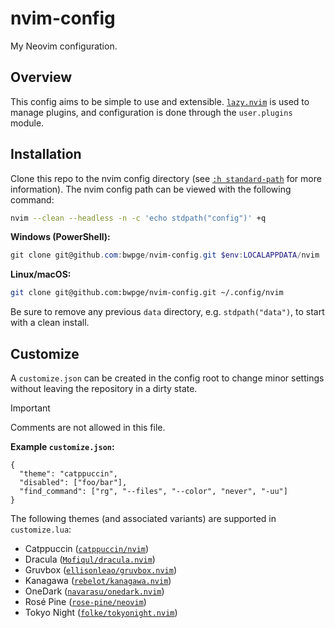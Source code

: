 # nvim-config

My Neovim configuration.

## Overview

This config aims to be simple to use and extensible. [`lazy.nvim`](https://github.com/folke/lazy.nvim) is used to manage plugins, and configuration is done through the `user.plugins` module.

## Installation

Clone this repo to the nvim config directory (see [`:h standard-path`](https://neovim.io/doc/user/starting.html#standard-path) for more information). The nvim config path can be viewed with the following command:

```sh
nvim --clean --headless -n -c 'echo stdpath("config")' +q
```

**Windows (PowerShell):**

```powershell
git clone git@github.com:bwpge/nvim-config.git $env:LOCALAPPDATA/nvim
```

**Linux/macOS:**

```sh
git clone git@github.com:bwpge/nvim-config.git ~/.config/nvim
```

Be sure to remove any previous `data` directory, e.g. `stdpath("data")`, to start with a clean install.

## Customize

A `customize.json` can be created in the config root to change minor settings without leaving the repository in a dirty state.

> [!IMPORTANT]
>
> Comments are not allowed in this file.

**Example `customize.json`:**

```jsonc
{
  "theme": "catppuccin",
  "disabled": ["foo/bar"],
  "find_command": ["rg", "--files", "--color", "never", "-uu"]
}
```

The following themes (and associated variants) are supported in `customize.lua`:

- Catppuccin ([`catppuccin/nvim`](https://github.com/catppuccin/nvim))
- Dracula ([`Mofiqul/dracula.nvim`](https://github.com/Mofiqul/dracula.nvim))
- Gruvbox ([`ellisonleao/gruvbox.nvim`](https://github.com/ellisonleao/gruvbox.nvim))
- Kanagawa ([`rebelot/kanagawa.nvim`](https://github.com/rebelot/kanagawa.nvim))
- OneDark ([`navarasu/onedark.nvim`](https://github.com/navarasu/onedark.nvim))
- Rosé Pine ([`rose-pine/neovim`](https://github.com/rose-pine/neovim))
- Tokyo Night ([`folke/tokyonight.nvim`](https://github.com/folke/tokyonight.nvim))
